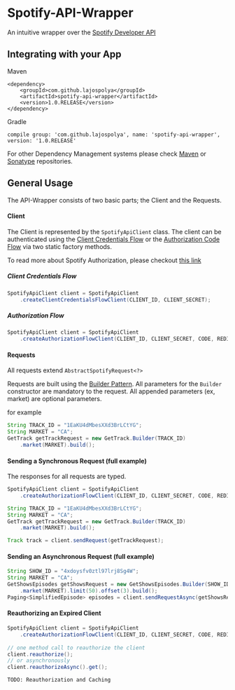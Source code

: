 # Spotify-API-Wrapper
An intuitive wrapper over the [Spotify Developer API](https://developer.spotify.com/documentation/web-api/reference/)

## Integrating with your App

Maven
```
<dependency>
    <groupId>com.github.lajospolya</groupId>
    <artifactId>spotify-api-wrapper</artifactId>
    <version>1.0.RELEASE</version>
</dependency>
```

Gradle
```
compile group: 'com.github.lajospolya', name: 'spotify-api-wrapper', version: '1.0.RELEASE'
```

For other Dependency Management systems please check [Maven](https://mvnrepository.com/artifact/com.github.lajospolya/spotify-api-wrapper/1.0.RELEASE)
or [Sonatype](https://search.maven.org/artifact/com.github.lajospolya/spotify-api-wrapper/1.0.RELEASE/jar) repositories.
 
 ## General Usage
 The API-Wrapper consists of two basic parts; the Client and the Requests.

#### Client
The Client is represented by the `SpotifyApiClient` class. The client can be authenticated using the 
[Client Credentials Flow](https://developer.spotify.com/documentation/general/guides/authorization-guide/#client-credentials-flow)
 or the 
 [Authorization Code Flow](https://developer.spotify.com/documentation/general/guides/authorization-guide/#authorization-code-flow) 
 via two static factory methods.

To read more about Spotify Authorization, please checkout [this link](https://developer.spotify.com/documentation/general/guides/authorization-guide/)

##### Client Credentials Flow

```java
SpotifyApiClient client = SpotifyApiClient
    .createClientCredentialsFlowClient(CLIENT_ID, CLIENT_SECRET);
```

##### Authorization Flow

```java
SpotifyApiClient client = SpotifyApiClient
    .createAuthorizationFlowClient(CLIENT_ID, CLIENT_SECRET, CODE, REDIRECT_URL);
```

#### Requests

All requests extend `AbstractSpotifyRequest<?>`

Requests are built using the [Builder Pattern](https://en.wikipedia.org/wiki/Builder_pattern). All parameters for the `Builder` 
constructor are mandatory to the request. All appended parameters (ex, market) are optional parameters.
 
 for example

```java
String TRACK_ID = "1EaKU4dMbesXXd3BrLCtYG";
String MARKET = "CA";
GetTrack getTrackRequest = new GetTrack.Builder(TRACK_ID)
    .market(MARKET).build();
```

#### Sending a Synchronous Request (full example)
The responses for all requests are typed.

```java
SpotifyApiClient client = SpotifyApiClient
    .createAuthorizationFlowClient(CLIENT_ID, CLIENT_SECRET, CODE, REDIRECT_URL);

String TRACK_ID = "1EaKU4dMbesXXd3BrLCtYG";
String MARKET = "CA";
GetTrack getTrackRequest = new GetTrack.Builder(TRACK_ID)
    .market(MARKET).build();

Track track = client.sendRequest(getTrackRequest);
```

#### Sending an Asynchronous Request (full example)
```java
String SHOW_ID = "4xdoysfv0ztl97lrj8Sg4W";
String MARKET = "CA";
GetShowsEpisodes getShowsRequest = new GetShowsEpisodes.Builder(SHOW_ID)
    .market(MARKET).limit(50).offset(3).build();
Paging<SimplifiedEpisode> episodes = client.sendRequestAsync(getShowsRequest).get();

```
#### Reauthorizing an Expired Client
```java
SpotifyApiClient client = SpotifyApiClient
    .createAuthorizationFlowClient(CLIENT_ID, CLIENT_SECRET, CODE, REDIRECT_URL);
 
// one method call to reauthorize the client
client.reauthorize();
// or asynchronously
client.reauthorizeAsync().get();
```
```
TODO: Reauthorization and Caching
```
